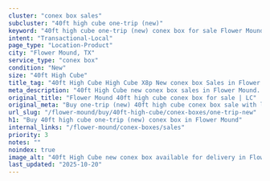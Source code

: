 ```yaml
---
cluster: "conex box sales"
subcluster: "40ft high cube one-trip (new)"
keyword: "40ft high cube one-trip (new) conex box for sale Flower Mound, TX"
intent: "Transactional-Local"
page_type: "Location-Product"
city: "Flower Mound, TX"
service_type: "conex box"
condition: "New"
size: "40ft High Cube"
title_tag: "40ft High Cube High Cube X8p New conex box Sales in Flower Mound | LC Container"
meta_description: "40ft High Cube new conex box sales in Flower Mound. High cube containers with extra height. Fast delivery, competitive pricing. Serving conex boxes area. Quote ID: R45. Call (214) 524-4168 for your free quote today."
original_title: "Flower Mound 40ft high cube conex box for sale | LC"
original_meta: "Buy one-trip (new) 40ft high cube conex box sale with local delivery in Flower Mound, TX. LC Container — local Since 2003. Request a fast quote today."
url_slug: "/flower-mound/buy/40ft-high-cube/conex-boxes/one-trip-new"
h1: "Buy 40ft high cube one-trip (new) conex box in Flower Mound"
internal_links: "/flower-mound/conex-boxes/sales"
priority: 3
notes: ""
noindex: true
image_alt: "40ft High Cube new conex box available for delivery in Flower Mound"
last_updated: "2025-10-20"
---
```


<!-- TODO: Add unique city/inventory copy, images, and internal links here. -->

